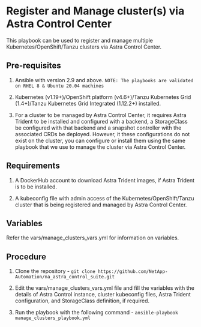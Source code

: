 Register and Manage cluster(s) via Astra Control Center
=====

This playbook can be used to register and manage multiple Kubernetes/OpenShift/Tanzu clusters via Astra Control Center.

Pre-requisites
------------

1. Ansible with version 2.9 and above.
`NOTE: The playbooks are validated on RHEL 8 & Ubuntu 20.04 machines`

2. Kubernetes (v1.19+)/OpenShift platform (v4.6+)/Tanzu Kubernetes Grid (1.4+)/Tanzu Kubernetes Grid Integrated (1.12.2+) installed.

3. For a cluster to be managed by Astra Control Center, it requires Astra Trident to be installed and configured with a backend, a StorageClass be configured with that backend and a snapshot controller with the associated CRDs be deployed. However, it these configurations do not exist on the cluster, you can configure or install them using the same playbook that we use to manage the cluster via Astra Control Center.

Requirements
-----------

1. A DockerHub account to download Astra Trident images, if Astra Trident is to be installed.

2. A kubeconfig file with admin access of the Kubernetes/OpenShift/Tanzu cluster that is being registered and managed by Astra Control Center.


Variables
---------

Refer the vars/manage_clusters_vars.yml for information on variables.


Procedure
--------

1. Clone the repository - `git clone https://github.com/NetApp-Automation/na_astra_control_suite.git`

2. Edit the vars/manage_clusters_vars.yml file and fill the variables with the details of Astra Control instance, cluster kubeconfig files, Astra Trident configuration, and StorageClass definition, if required.

3. Run the playbook with the following command - `ansible-playbook manage_clusters_playbook.yml`


